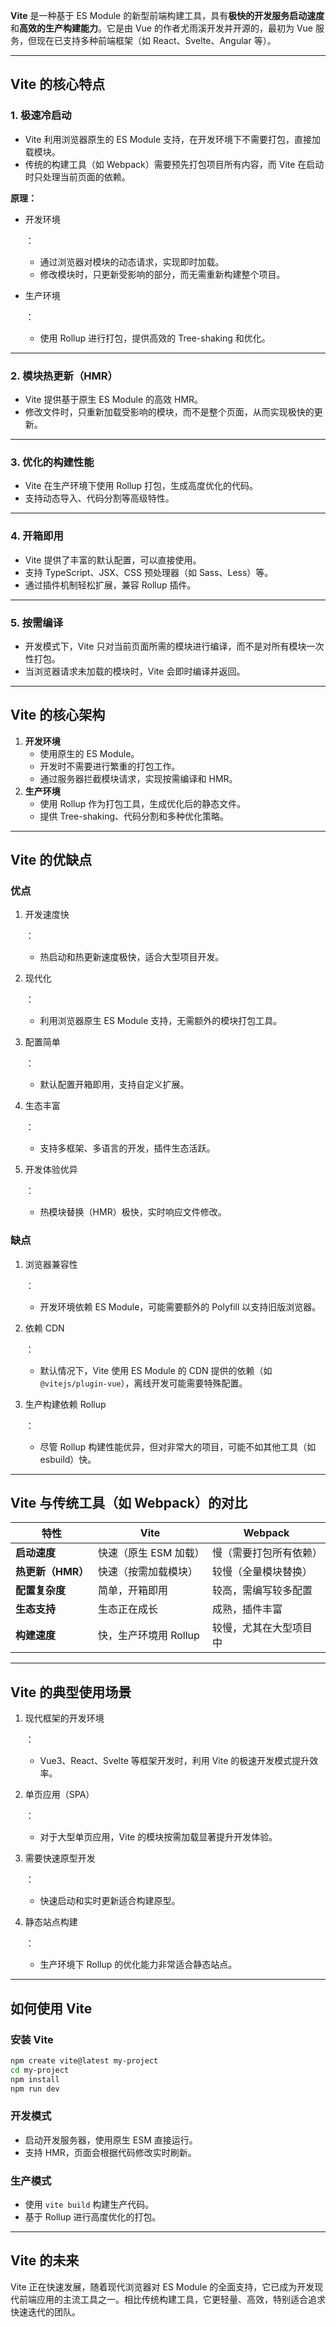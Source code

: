 **Vite** 是一种基于 ES Module 的新型前端构建工具，具有**极快的开发服务启动速度**和**高效的生产构建能力**。它是由 Vue 的作者尤雨溪开发并开源的，最初为 Vue 服务，但现在已支持多种前端框架（如 React、Svelte、Angular 等）。

------

## **Vite 的核心特点**

### 1. **极速冷启动**

- Vite 利用浏览器原生的 ES Module 支持，在开发环境下不需要打包，直接加载模块。
- 传统的构建工具（如 Webpack）需要预先打包项目所有内容，而 Vite 在启动时只处理当前页面的依赖。

**原理：**

- 开发环境

  ： 

  - 通过浏览器对模块的动态请求，实现即时加载。
  - 修改模块时，只更新受影响的部分，而无需重新构建整个项目。

- 生产环境

  ： 

  - 使用 Rollup 进行打包，提供高效的 Tree-shaking 和优化。

------

### 2. **模块热更新（HMR）**

- Vite 提供基于原生 ES Module 的高效 HMR。
- 修改文件时，只重新加载受影响的模块，而不是整个页面，从而实现极快的更新。

------

### 3. **优化的构建性能**

- Vite 在生产环境下使用 Rollup 打包，生成高度优化的代码。
- 支持动态导入、代码分割等高级特性。

------

### 4. **开箱即用**

- Vite 提供了丰富的默认配置，可以直接使用。
- 支持 TypeScript、JSX、CSS 预处理器（如 Sass、Less）等。
- 通过插件机制轻松扩展，兼容 Rollup 插件。

------

### 5. **按需编译**

- 开发模式下，Vite 只对当前页面所需的模块进行编译，而不是对所有模块一次性打包。
- 当浏览器请求未加载的模块时，Vite 会即时编译并返回。

------

## **Vite 的核心架构**

1. **开发环境**
   - 使用原生的 ES Module。
   - 开发时不需要进行繁重的打包工作。
   - 通过服务器拦截模块请求，实现按需编译和 HMR。
2. **生产环境**
   - 使用 Rollup 作为打包工具，生成优化后的静态文件。
   - 提供 Tree-shaking、代码分割和多种优化策略。

------

## **Vite 的优缺点**

### **优点**

1. 开发速度快

   ： 

   - 热启动和热更新速度极快，适合大型项目开发。

2. 现代化

   ： 

   - 利用浏览器原生 ES Module 支持，无需额外的模块打包工具。

3. 配置简单

   ： 

   - 默认配置开箱即用，支持自定义扩展。

4. 生态丰富

   ： 

   - 支持多框架、多语言的开发，插件生态活跃。

5. 开发体验优异

   ： 

   - 热模块替换（HMR）极快，实时响应文件修改。

### **缺点**

1. 浏览器兼容性

   ： 

   - 开发环境依赖 ES Module，可能需要额外的 Polyfill 以支持旧版浏览器。

2. 依赖 CDN

   ： 

   - 默认情况下，Vite 使用 ES Module 的 CDN 提供的依赖（如 `@vitejs/plugin-vue`），离线开发可能需要特殊配置。

3. 生产构建依赖 Rollup

   ： 

   - 尽管 Rollup 构建性能优异，但对非常大的项目，可能不如其他工具（如 esbuild）快。

------

## **Vite 与传统工具（如 Webpack）的对比**

| 特性              | Vite                  | Webpack                |
| ----------------- | --------------------- | ---------------------- |
| **启动速度**      | 快速（原生 ESM 加载） | 慢（需要打包所有依赖） |
| **热更新（HMR）** | 快速（按需加载模块）  | 较慢（全量模块替换）   |
| **配置复杂度**    | 简单，开箱即用        | 较高，需编写较多配置   |
| **生态支持**      | 生态正在成长          | 成熟，插件丰富         |
| **构建速度**      | 快，生产环境用 Rollup | 较慢，尤其在大型项目中 |

------

## **Vite 的典型使用场景**

1. 现代框架的开发环境

   ： 

   - Vue3、React、Svelte 等框架开发时，利用 Vite 的极速开发模式提升效率。

2. 单页应用（SPA）

   ： 

   - 对于大型单页应用，Vite 的模块按需加载显著提升开发体验。

3. 需要快速原型开发

   ： 

   - 快速启动和实时更新适合构建原型。

4. 静态站点构建

   ： 

   - 生产环境下 Rollup 的优化能力非常适合静态站点。

------

## **如何使用 Vite**

### **安装 Vite**

```bash
npm create vite@latest my-project
cd my-project
npm install
npm run dev
```

### **开发模式**

- 启动开发服务器，使用原生 ESM 直接运行。
- 支持 HMR，页面会根据代码修改实时刷新。

### **生产模式**

- 使用 `vite build` 构建生产代码。
- 基于 Rollup 进行高度优化的打包。

------

## **Vite 的未来**

Vite 正在快速发展，随着现代浏览器对 ES Module 的全面支持，它已成为开发现代前端应用的主流工具之一。相比传统构建工具，它更轻量、高效，特别适合追求快速迭代的团队。